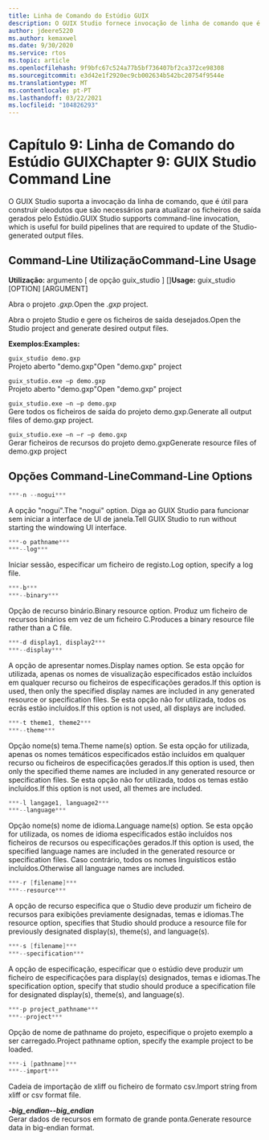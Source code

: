 ```yaml
---
title: Linha de Comando do Estúdio GUIX
description: O GUIX Studio fornece invocação de linha de comando que é útil para construir oleodutos que são necessários para atualizar os ficheiros de saída gerados pelo Estúdio.
author: jdeere5220
ms.author: kemaxwel
ms.date: 9/30/2020
ms.service: rtos
ms.topic: article
ms.openlocfilehash: 9f9bfc67c524a77b5bf736407bf2ca372ce98308
ms.sourcegitcommit: e3d42e1f2920ec9cb002634b542bc20754f9544e
ms.translationtype: MT
ms.contentlocale: pt-PT
ms.lasthandoff: 03/22/2021
ms.locfileid: "104826293"
---
```

# <a name="chapter-9-guix-studio-command-line"></a><span data-ttu-id="3a391-103">Capítulo 9: Linha de Comando do Estúdio GUIX</span><span class="sxs-lookup"><span data-stu-id="3a391-103">Chapter 9: GUIX Studio Command Line</span></span>

<span data-ttu-id="3a391-104">O GUIX Studio suporta a invocação da linha de comando, que é útil para construir oleodutos que são necessários para atualizar os ficheiros de saída gerados pelo Estúdio.</span><span class="sxs-lookup"><span data-stu-id="3a391-104">GUIX Studio supports command-line invocation,  which is useful for build pipelines that are required to update of the Studio-generated output files.</span></span>

## <a name="command-line-usage"></a><span data-ttu-id="3a391-105">Command-Line Utilização</span><span class="sxs-lookup"><span data-stu-id="3a391-105">Command-Line Usage</span></span>

<span data-ttu-id="3a391-106">**Utilização:** argumento \[ de opção guix_studio \] \[\]</span><span class="sxs-lookup"><span data-stu-id="3a391-106">**Usage:** guix_studio \[OPTION\] \[ARGUMENT\]</span></span>

<span data-ttu-id="3a391-107">Abra o projeto *.gxp.*</span><span class="sxs-lookup"><span data-stu-id="3a391-107">Open the *.gxp* project.</span></span>

<span data-ttu-id="3a391-108">Abra o projeto Studio e gere os ficheiros de saída desejados.</span><span class="sxs-lookup"><span data-stu-id="3a391-108">Open the Studio project and generate desired output files.</span></span>


<span data-ttu-id="3a391-109">**Exemplos:**</span><span class="sxs-lookup"><span data-stu-id="3a391-109">**Examples:**</span></span>

`guix_studio demo.gxp`  
<span data-ttu-id="3a391-110">Projeto aberto "demo.gxp"</span><span class="sxs-lookup"><span data-stu-id="3a391-110">Open "demo.gxp" project</span></span>


`guix_studio.exe –p demo.gxp`  
<span data-ttu-id="3a391-111">Projeto aberto "demo.gxp"</span><span class="sxs-lookup"><span data-stu-id="3a391-111">Open "demo.gxp" project</span></span>


`guix_studio.exe –n –p demo.gxp`  
<span data-ttu-id="3a391-112">Gere todos os ficheiros de saída do projeto demo.gxp.</span><span class="sxs-lookup"><span data-stu-id="3a391-112">Generate all output files of demo.gxp project.</span></span>

`guix_studio.exe –n –r –p demo.gxp`  
<span data-ttu-id="3a391-113">Gerar ficheiros de recursos do projeto demo.gxp</span><span class="sxs-lookup"><span data-stu-id="3a391-113">Generate resource files of demo.gxp project</span></span>


## <a name="command-line-options"></a><span data-ttu-id="3a391-114">Opções Command-Line</span><span class="sxs-lookup"><span data-stu-id="3a391-114">Command-Line Options</span></span>

```C
***-n --nogui***  
```

<span data-ttu-id="3a391-115">A opção "nogui".</span><span class="sxs-lookup"><span data-stu-id="3a391-115">The "nogui" option.</span></span> <span data-ttu-id="3a391-116">Diga ao GUIX Studio para funcionar sem iniciar a interface de UI de janela.</span><span class="sxs-lookup"><span data-stu-id="3a391-116">Tell GUIX Studio to run without starting the windowing UI interface.</span></span>

```C
***-o pathname***  
***--log***  
```

<span data-ttu-id="3a391-117">Iniciar sessão, especificar um ficheiro de registo.</span><span class="sxs-lookup"><span data-stu-id="3a391-117">Log option, specify a log file.</span></span>

```C
***-b***  
***--binary***  
```

<span data-ttu-id="3a391-118">Opção de recurso binário.</span><span class="sxs-lookup"><span data-stu-id="3a391-118">Binary resource option.</span></span> <span data-ttu-id="3a391-119">Produz um ficheiro de recursos binários em vez de um ficheiro C.</span><span class="sxs-lookup"><span data-stu-id="3a391-119">Produces a binary resource file rather than a C file.</span></span>

```C
***-d display1, display2***  
***--display***  
```

<span data-ttu-id="3a391-120">A opção de apresentar nomes.</span><span class="sxs-lookup"><span data-stu-id="3a391-120">Display names option.</span></span> <span data-ttu-id="3a391-121">Se esta opção for utilizada, apenas os nomes de visualização especificados estão incluídos em qualquer recurso ou ficheiros de especificações gerados.</span><span class="sxs-lookup"><span data-stu-id="3a391-121">If this option is used, then only the specified display names are included in any generated resource or specification files.</span></span> <span data-ttu-id="3a391-122">Se esta opção não for utilizada, todos os ecrãs estão incluídos.</span><span class="sxs-lookup"><span data-stu-id="3a391-122">If this option is not used,  all displays are included.</span></span>

```C
***-t theme1, theme2***  
***--theme***  
```

<span data-ttu-id="3a391-123">Opção nome(s) tema.</span><span class="sxs-lookup"><span data-stu-id="3a391-123">Theme name(s) option.</span></span> <span data-ttu-id="3a391-124">Se esta opção for utilizada, apenas os nomes temáticos especificados estão incluídos em qualquer recurso ou ficheiros de especificações gerados.</span><span class="sxs-lookup"><span data-stu-id="3a391-124">If this option is used, then only the specified theme names are included in any generated resource or specification files.</span></span> <span data-ttu-id="3a391-125">Se esta opção não for utilizada, todos os temas estão incluídos.</span><span class="sxs-lookup"><span data-stu-id="3a391-125">If this option is not used, all themes are included.</span></span>

```C
***-l langage1, language2***  
***--language***  
```

<span data-ttu-id="3a391-126">Opção nome(s) nome de idioma.</span><span class="sxs-lookup"><span data-stu-id="3a391-126">Language name(s) option.</span></span> <span data-ttu-id="3a391-127">Se esta opção for utilizada, os nomes de idioma especificados estão incluídos nos ficheiros de recursos ou especificações gerados.</span><span class="sxs-lookup"><span data-stu-id="3a391-127">If this option is used,  the specified language names are included in the generated resource or specification files.</span></span> <span data-ttu-id="3a391-128">Caso contrário, todos os nomes linguísticos estão incluídos.</span><span class="sxs-lookup"><span data-stu-id="3a391-128">Otherwise all language names are included.</span></span>

```C
***-r [filename]***  
***--resource***  
```

<span data-ttu-id="3a391-129">A opção de recurso especifica que o Studio deve produzir um ficheiro de recursos para exibições previamente designadas, temas e idiomas.</span><span class="sxs-lookup"><span data-stu-id="3a391-129">The resource option, specifies that Studio should produce a resource file for previously designated display(s), theme(s), and language(s).</span></span>

```C
***-s [filename]***  
***--specification***  
```

<span data-ttu-id="3a391-130">A opção de especificação, especificar que o estúdio deve produzir um ficheiro de especificações para display(s) designados, temas e idiomas.</span><span class="sxs-lookup"><span data-stu-id="3a391-130">The specification option, specify that studio should produce a specification file for designated display(s), theme(s), and language(s).</span></span>

```C
***-p project_pathname***  
***--project***  
```

<span data-ttu-id="3a391-131">Opção de nome de pathname do projeto, especifique o projeto exemplo a ser carregado.</span><span class="sxs-lookup"><span data-stu-id="3a391-131">Project pathname option, specify the example project to be loaded.</span></span>

```C
***-i [pathname]***  
***--import***  
```

<span data-ttu-id="3a391-132">Cadeia de importação de xliff ou ficheiro de formato csv.</span><span class="sxs-lookup"><span data-stu-id="3a391-132">Import string from xliff or csv format file.</span></span>

<span data-ttu-id="3a391-133">***-big_endian***</span><span class="sxs-lookup"><span data-stu-id="3a391-133">***--big_endian***</span></span>  
<span data-ttu-id="3a391-134">Gerar dados de recursos em formato de grande ponta.</span><span class="sxs-lookup"><span data-stu-id="3a391-134">Generate resource data in big-endian format.</span></span>
